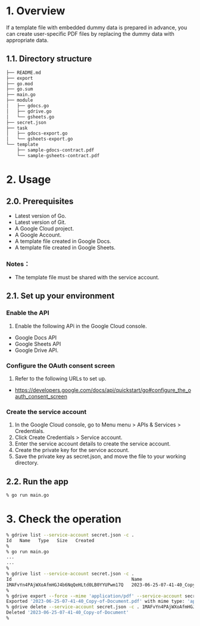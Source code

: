 # 1. Overview
If a template file with embedded dummy data is prepared in advance, you can create user-specific PDF files by replacing the dummy data with appropriate data.

## 1.1. Directory structure
```sh
├── README.md
├── export
├── go.mod
├── go.sum
├── main.go
├── module
│   ├── gdocs.go
│   ├── gdrive.go
│   └── gsheets.go
├── secret.json
├── task
│   ├── gdocs-export.go
│   └── gsheets-export.go
└── template
    ├── sample-gdocs-contract.pdf
    └── sample-gsheets-contract.pdf
```


# 2. Usage
## 2.0. Prerequisites
- Latest version of Go.
- Latest version of Git.
- A Google Cloud project.
- A Google Account.
- A template file created in Google Docs.
- A template file created in Google Sheets.

### Notes：
- The template file must be shared with the service account.


## 2.1. Set up your environment
### Enable the API
1. Enable the following APi in the Google Cloud console.
  - Google Docs API
  - Google Sheets API
  - Google Drive API.

### Configure the OAuth consent screen

1. Refer to the following URLs to set up.
  - https://developers.google.com/docs/api/quickstart/go#configure_the_oauth_consent_screen

### Create the service account
1. In the Google Cloud console, go to Menu menu > APIs & Services > Credentials.
2. Click Create Credentials > Service account.
3. Enter the service account details to create the service account.
4. Create the private key for the service account.
5. Save the private key as secret.json, and move the file to your working directory.


## 2.2. Run the app

```sh
% go run main.go
```

# 3. Check the operation

```sh
% gdrive list --service-account secret.json -c .
Id   Name   Type   Size   Created
% 
% go run main.go
...
...
% 
% gdrive list --service-account secret.json -c . 
Id                                             Name                                   Type   Size     Created
1MAFvYn4PAjWXoAfmHGJ4b6NqQeHLtd0LB0YYUPwm17Q   2023-06-25-07-41-40_Copy-of-Document   doc    4.2 KB   2023-06-25 07:41:40
% 
% gdrive export --force --mime 'application/pdf' --service-account secret.json -c . 1MAFvYn4PAjWXoAfmHGJ4b6NqQeHLtd0LB0YYUPwm17Q
Exported '2023-06-25-07-41-40_Copy-of-Document.pdf' with mime type: 'application/pdf'
% gdrive delete --service-account secret.json -c . 1MAFvYn4PAjWXoAfmHGJ4b6NqQeHLtd0LB0YYUPwm17Q
Deleted '2023-06-25-07-41-40_Copy-of-Document'
% 
```